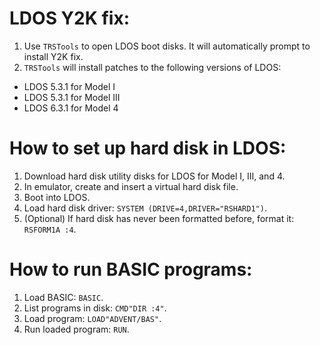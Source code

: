 # LDOS Y2K fix:
1. Use `TRSTools` to open LDOS boot disks.  It will automatically prompt to install Y2K fix.
2. `TRSTools` will install patches to the following versions of LDOS:
  - LDOS 5.3.1 for Model I
  - LDOS 5.3.1 for Model III
  - LDOS 6.3.1 for Model 4

# How to set up hard disk in LDOS:
1. Download hard disk utility disks for LDOS for Model I, III, and 4.
2. In emulator, create and insert a virtual hard disk file.
3. Boot into LDOS.
4. Load hard disk driver: `SYSTEM (DRIVE=4,DRIVER="RSHARD1")`.
5. (Optional) If hard disk has never been formatted before, format it: `RSFORM1A :4`.

# How to run BASIC programs:
1. Load BASIC: `BASIC`.
2. List programs in disk: `CMD"DIR :4"`.
3. Load program: `LOAD"ADVENT/BAS"`.
4. Run loaded program: `RUN`.
